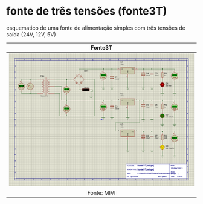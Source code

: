# fonte de três tensões (fonte3T)

esquematico de uma fonte de alimentação simples com três tensões de saída (24V, 12V, 5V)

| Fonte3T | 
| :-------: |
| ![Esquemático](https://github.com/MillenaFerreira/fonte3T/blob/main/fonte3T.PNG) |               
| Fonte: MIVI |
